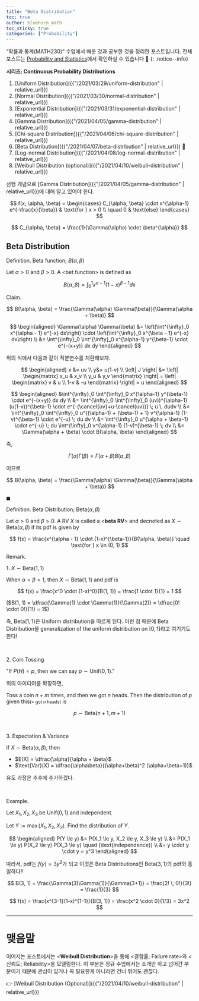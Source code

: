 ```yaml
---
title: "Beta Distribution"
toc: true
author: bluehorn_math
toc_sticky: true
categories: ["Probability"]
---
```


“확률과 통계(MATH230)” 수업에서 배운 것과 공부한 것을 정리한 포스트입니다. 전체 포스트는 [Probability and Statistics](https://bluehorn07.github.io/categories/probability-and-statistics)에서 확인하실 수 있습니다 🎲
{: .notice--info}

<div class="notice" markdown="1">

**시리즈: Continuous Probability Distributions**

1. [Uniform Distribution]({{"/2021/03/29/uniform-distribution" | relative_url}})
2. [Normal Distribution]({{"/2021/03/30/normal-distribution" | relative_url}})
3. [Exponential Distribution]({{"/2021/03/31/exponential-distribution" | relative_url}})
4. [Gamma Distribution]({{"/2021/04/05/gamma-distribution" | relative_url}})
5. [Chi-square Distribution]({{"/2021/04/06/chi-square-distribution" | relative_url}})
6. [Beta Distribution]({{"/2021/04/07/beta-distribution" | relative_url}}) 👀
7. [Log-normal Distribution]({{"/2021/04/08/log-normal-distribution" | relative_url}})
8. [Weibull Distribution (optional)]({{"/2021/04/10/weibull-distribution" | relative_url}})

</div>

선행 개념으로 [Gamma Distribution]({{"/2021/04/05/gamma-distribution" | relative_url}})에 대해 알고 있어야 한다.

$$
f(x; \alpha, \beta)
= \begin{cases}
    C_{\alpha, \beta} \cdot x^{\alpha-1} e^{-\frac{x}{\beta}} & \text{for } x > 0 \\
    \quad 0 & \text{else}
\end{cases}
$$

$$
C_{\alpha, \beta}
= \frac{1}{\Gamma(\alpha) \cdot \beta^{\alpha}}
$$

## Beta Distribution

<div class="definition" markdown="1">

<span class="statement-title">Definition.</span> Beta function; $B(\alpha, \beta)$<br/>

Let $\alpha > 0$ and $\beta > 0$. A \<bet function\> is defined as

$$
B(\alpha, \beta) = \int^1_0 x^{\alpha-1}(1-x)^{\beta-1} dx
$$

</div>

<div class="theorem" markdown="1">

<span class="statement-title">Claim.</span><br/>

$$
B(\alpha, \beta) = \frac{\Gamma(\alpha) \Gamma(\beta)}{\Gamma(\alpha + \beta)}
$$

</div>

<div class="math-statement" markdown="1">

$$
\begin{aligned}
\Gamma(\alpha) \Gamma(\beta) &= \left(\int^{\infty}_0 x^{\alpha - 1} e^{-x} dx\right) \cdot \left(\int^{\infty}_0 x^{\beta - 1} e^{-x} dx\right) \\
&= \int^{\infty}_0 \int^{\infty}_0 x^{\alpha-1} y^{\beta-1} \cdot e^{-(x+y)} dx dy
\end{aligned}
$$

위의 식에서 다음과 같이 적분변수를 치환해보자.

$$
\begin{aligned}
x &= uv \\
y&= u(1-v) \\
\left| J \right| &= \left| \begin{matrix}
    x_u & x_v \\
    y_u & y_v
\end{matrix} \right| = \left| \begin{matrix}
    v & u \\
    1-v & -u
\end{matrix} \right| = u
\end{aligned}
$$

$$
\begin{aligned}
&\int^{\infty}_0 \int^{\infty}_0 x^{\alpha-1} y^{\beta-1} \cdot e^{-(x+y)} dx dy \\
&= \int^{\infty}_0 \int^{\infty}_0 (uv))^{\alpha-1} (u(1-v))^{\beta-1} \cdot e^{-(\cancel{uv}+u-\cancel{uv})} \; u \, dudv \\
&= \int^{\infty}_0 \int^{\infty}_0 u^{(\alpha-1) + (\beta-1) + 1} v^{\alpha-1} (1-v)^{\beta-1} \cdot e^{-u} \; du dv \\
&= \int^{\infty}_0 u^{\alpha + \beta-1} \cdot e^{-u} \; du \int^{\infty}_0 v^{\alpha-1} (1-v)^{\beta-1} \; dv \\
&= \Gamma(\alpha + \beta) \cdot B(\alpha, \beta)
\end{aligned}
$$

즉,

$$
\Gamma(\alpha)\Gamma(\beta) = \Gamma(\alpha + \beta) B(\alpha, \beta)
$$

이므로

$$
B(\alpha, \beta) = \frac{\Gamma(\alpha) \Gamma(\beta)}{\Gamma(\alpha + \beta)}
$$

$\blacksquare$

</div>

<div class="definition" markdown="1">

<span class="statement-title">Definition.</span> Beta Distribution; $\text{Beta}(\alpha, \beta)$<br/>

Let $\alpha>0$ and $\beta>0$. A RV $X$ is called a \<**beta RV**\> and decnoted as $X \sim \text{Beta}(\alpha, \beta)$ if its pdf is given by

$$
f(x) = \frac{x^{\alpha - 1} \cdot (1-x)^{\beta-1}}{B(\alpha, \beta)} \quad \text{for } x \in (0, 1)
$$

</div>

<span class="statement-title">Remark.</span><br/>

1\. $X \sim \text{Beta}(1, 1)$

When $\alpha = \beta = 1$, then $X \sim \text{Beta}(1, 1)$ and pdf is

$$
f(x) = \frac{x^0 \cdot (1-x)^0}{B(1, 1)} = \frac{1 \cdot 1}{1} = 1
$$

($B(1, 1) = \dfrac{\Gamma(1) \cdot \Gamma(1)}{\Gamma(2)} = \dfrac{0! \cdot 0!}{1!} = 1$)

즉, $\text{Beta}(1, 1)$은 Uniform distribution을 따르게 된다. 이런 점 때문에 Beta Distribution을 <span class="half_HL">generalization of the uniform distribution on $[0, 1]$</span>라고 여기기도 한다!

<br/>

2\. Coin Tossing

"If $P(H) = p$, then we can say $p \sim \text{Unif}(0, 1)$."

위의 아이디어를 확장하면,

Toss a coin $n+m$ times, and then we got $n$ heads. Then the distribution of $p$ given this<small>(= got $n$ heads)</small> is

$$
p \sim \text{Beta}(n+1, m+1)
$$

<br/>

3\. Expectation & Variance

If $X \sim \text{Beta}(\alpha, \beta)$, then

- $E[X] = \dfrac{\alpha}{\alpha + \beta}$
- $\text{Var}(X) = \dfrac{\alpha\beta}{(\alpha+\beta)^2 (\alpha+\beta+1)}$

유도 과정은 추후에 추가하겠다.

<br/>

<span class="statement-title">Example.</span><br/>

Let $X_1, X_2, X_3$ be $\text{Unif}(0, 1)$ and independent.

Let $Y:=\max(X_1, X_2, X_3)$. Find the distribution of $Y$.

<div class="math-statement" markdown="1">

$$
\begin{aligned}
P(Y \le y) &= P(X_1 \le y, X_2 \le y, X_3 \le y) \\
        &= P(X_1 \le y) P(X_2 \le y) P(X_3 \le y) \quad (\text{independence}) \\
        &= y \cdot y \cdot y = y^3
\end{aligned}
$$

따라서, pdf는 $f(y) = 3y^2$가 되고 이것은 Beta Distributions인 $\text{Beta}(3, 1)$의 pdf와 동일하다!!

$$
B(3, 1) = \frac{\Gamma(3)\Gamma(1)}{\Gamma(3+1)} = \frac{2! \; 0!}{3!} = \frac{1}{3}
$$

$$
f(x) = \frac{x^{3-1}(1-x)^{1-1}}{B(3, 1)} = \frac{x^2 \cdot 0}{1/3} = 3x^2
$$

</div>

<hr/>

# 맺음말

이어지는 포스트에서는 \<**Weibull Distribution**\>을 통해 \<결함률; Failure rate\>와 \<신뢰도; Reliability\>을 모델링한다. 이 부분은 정규 수업에서는 소개만 하고 넘어간 부분이기 때문에 관심이 있거나 꼭 필요한게 아니라면 건너 뛰어도 괜찮다.

👉 [Weibull Distribution (Optional)]({{"/2021/04/10/weibull-distribution" | relative_url}})
